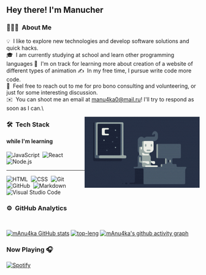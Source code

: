 
<h2>Hey there! I'm Manucher </h2>

### 👨🏻‍💻 &nbsp;About Me

💡 &nbsp;I like to explore new technologies and develop software solutions and quick hacks.\
🎓 &nbsp;I am currently studying at
school and learn other programming languages
🌱 &nbsp;I'm on track for learning more about creation of a website of different types of animation
✍️ &nbsp;In my free time, I pursue  write code more code.\
💬 &nbsp;Feel free to reach out to me for pro bono consulting and volunteering, or just for some interesting discussion.\
✉️ &nbsp;You can shoot me an email at manu4ka0@mail.ru! I'll try to respond as soon as I can.\

<img alt="Night Coding" src="https://raw.githubusercontent.com/AVS1508/AVS1508/master/assets/Night-Coding.gif" align="right"/>

### 🛠 &nbsp;Tech Stack
#### while I'm learning
![JavaScript](https://img.shields.io/badge/-JavaScript-05122A?style=flat&logo=javascript)&nbsp;
![React](https://img.shields.io/badge/-React-05122A?style=flat&logo=react)&nbsp;
![Node.js](https://img.shields.io/badge/-Node.js-05122A?style=flat&logo=node.js)&nbsp;
____
![HTML](https://img.shields.io/badge/-HTML-05122A?style=flat&logo=HTML5)&nbsp;
![CSS](https://img.shields.io/badge/-CSS-05122A?style=flat&logo=CSS3&logoColor=1572B6)&nbsp;
![Git](https://img.shields.io/badge/-Git-05122A?style=flat&logo=git)&nbsp;
![GitHub](https://img.shields.io/badge/-GitHub-05122A?style=flat&logo=github)&nbsp;
![Markdown](https://img.shields.io/badge/-Markdown-05122A?style=flat&logo=markdown)\
![Visual Studio Code](https://img.shields.io/badge/-Visual%20Studio%20Code-05122A?style=flat&logo=visual-studio-code&logoColor=007ACC)&nbsp;


### ⚙️ &nbsp;GitHub Analytics

<br />

  [![mAnu4ka GitHub stats](https://github-readme-stats.vercel.app/api?username=mAnu4ka&theme=merko)](https://github.com/mAnu4ka)
  [![top-leng](https://github-readme-stats.vercel.app/api/top-langs/?username=mAnu4ka&layout=compact)](https://github.com/mAnu4ka)
  [![mAnu4ka's github activity graph](https://activity-graph.herokuapp.com/graph?username=mAnu4ka)](https://github.com/mAnu4ka)

### Now Playing 🎧

[![Spotify](https://asd-sadaqds.vercel.app/api/spotify)](https://open.spotify.com/user/mAnu4ka)


